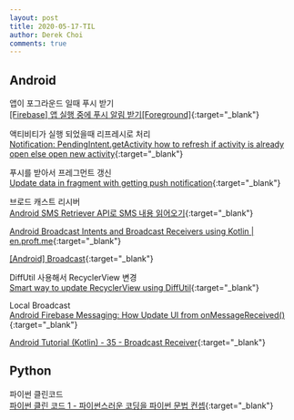 ```yaml
---
layout: post
title: 2020-05-17-TIL
author: Derek Choi
comments: true
---
```


## Android
앱이 포그라운드 일때 푸시 받기  
[\[Firebase\] 앱 실행 중에 푸시 알림 받기\[Foreground\]](https://m.blog.naver.com/PostView.nhn?blogId=bjh7007&logNo=221500566459&proxyReferer=https:%2F%2Fwww.google.com%2F){:target="_blank"}

액티비티가 실행 되었을때 리프레시로 처리  
[Notification: PendingIntent.getActivity how to refresh if activity is already open else open new activity](https://stackoverflow.com/questions/38237555/notification-pendingintent-getactivity-how-to-refresh-if-activity-is-already-op){:target="_blank"}

푸시를 받아서 프레그먼트 갱신  
[Update data in fragment with getting push notification](https://stackoverflow.com/questions/57162298/update-data-in-fragment-with-getting-push-notification){:target="_blank"}

브로드 캐스트 리시버  
[Android SMS Retriever API로 SMS 내용 읽어오기](https://simsi6.tistory.com/59){:target="_blank"}

[Android Broadcast Intents and Broadcast Receivers using Kotlin | en.proft.me](https://en.proft.me/2019/01/11/android-broadcast-broadcast-receivers-kotlin/){:target="_blank"}

[\[Android\] Broadcast](https://letyarch.blogspot.com/2019/08/android-broadcast.html){:target="_blank"}

DiffUtil 사용해서 RecyclerView 변경  
[Smart way to update RecyclerView using DiffUtil](https://android.jlelse.eu/smart-way-to-update-recyclerview-using-diffutil-345941a160e0){:target="_blank"}

Local Broadcast  
[Android Firebase Messaging: How Update UI from onMessageReceived()](https://stackoverflow.com/questions/43140472/android-firebase-messaging-how-update-ui-from-onmessagereceived){:target="_blank"}

[Android Tutorial (Kotlin) - 35 - Broadcast Receiver](https://www.youtube.com/watch?v=nDzwiacP4aQ){:target="_blank"}

## Python
파이썬 클린코드  
[파이썬 클린 코드 1 - 파이썬스러운 코딩을 파이썬 문법 컨셉](https://dailyheumsi.tistory.com/221?category=855210){:target="_blank"}
